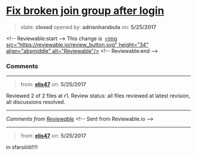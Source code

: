 # [Fix broken join group after login](https://github.com/adrianharabula/condr/pull/140)

> state: **closed** opened by: **adrianharabula** on: **5/25/2017**



&lt;!-- Reviewable:start --&gt;
This change is [&lt;img src&#x3D;&quot;https://reviewable.io/review_button.svg&quot; height&#x3D;&quot;34&quot; align&#x3D;&quot;absmiddle&quot; alt&#x3D;&quot;Reviewable&quot;/&gt;](https://reviewable.io/reviews/adrianharabula/condr/140)
&lt;!-- Reviewable:end --&gt;


### Comments

---
> from: [**elis47**](https://github.com/adrianharabula/condr/pull/140#issuecomment-304109851) on: **5/25/2017**





Reviewed 2 of 2 files at r1.
Review status: all files reviewed at latest revision, all discussions resolved.

---



*Comments from [Reviewable](https://reviewable.io:443/reviews/adrianharabula/condr/140)*
&lt;!-- Sent from Reviewable.io --&gt;

---
> from: [**elis47**](https://github.com/adrianharabula/condr/pull/140#issuecomment-304109986) on: **5/25/2017**

in sfarsiiiiit!!!! 

